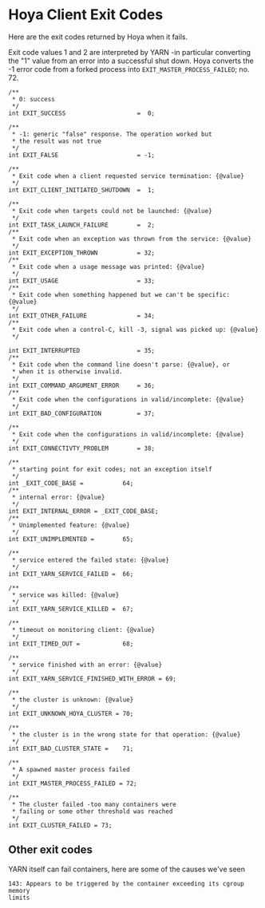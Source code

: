 <!---
~~ Licensed under the Apache License, Version 2.0 (the "License");
~~ you may not use this file except in compliance with the License.
~~ You may obtain a copy of the License at
~~
~~   http://www.apache.org/licenses/LICENSE-2.0
~~
~~ Unless required by applicable law or agreed to in writing, software
~~ distributed under the License is distributed on an "AS IS" BASIS,
~~ WITHOUT WARRANTIES OR CONDITIONS OF ANY KIND, either express or implied.
~~ See the License for the specific language governing permissions and
~~ limitations under the License. See accompanying LICENSE file.
-->

# Hoya Client Exit Codes

Here are the exit codes returned by Hoya when it fails.

Exit code values 1 and 2 are interpreted by YARN -in particular converting the
"1" value from an error into a successful shut down. Hoya
converts the -1 error code from a forked process into `EXIT_MASTER_PROCESS_FAILED`;
no. 72.


    /**
     * 0: success
     */
    int EXIT_SUCCESS                    =  0;
    
    /**
     * -1: generic "false" response. The operation worked but
     * the result was not true
     */
    int EXIT_FALSE                      = -1;
    
    /**
     * Exit code when a client requested service termination: {@value}
     */
    int EXIT_CLIENT_INITIATED_SHUTDOWN  =  1;
    
    /**
     * Exit code when targets could not be launched: {@value}
     */
    int EXIT_TASK_LAUNCH_FAILURE        =  2;
    /**
     * Exit code when an exception was thrown from the service: {@value}
     */
    int EXIT_EXCEPTION_THROWN           = 32;
    /**
     * Exit code when a usage message was printed: {@value}
     */
    int EXIT_USAGE                      = 33;
    /**
     * Exit code when something happened but we can't be specific: {@value}
     */
    int EXIT_OTHER_FAILURE              = 34;
    /**
     * Exit code when a control-C, kill -3, signal was picked up: {@value}
     */
                                  
    int EXIT_INTERRUPTED                = 35;
    /**
     * Exit code when the command line doesn't parse: {@value}, or
     * when it is otherwise invalid.
     */
    int EXIT_COMMAND_ARGUMENT_ERROR     = 36;
    /**
     * Exit code when the configurations in valid/incomplete: {@value}
     */
    int EXIT_BAD_CONFIGURATION          = 37;
   
    /**
     * Exit code when the configurations in valid/incomplete: {@value}
     */
    int EXIT_CONNECTIVTY_PROBLEM        = 38;
   
    /**
     * starting point for exit codes; not an exception itself
     */
    int _EXIT_CODE_BASE =           64;
    /**
     * internal error: {@value}
     */
    int EXIT_INTERNAL_ERROR = _EXIT_CODE_BASE;
    /**
     * Unimplemented feature: {@value}
     */
    int EXIT_UNIMPLEMENTED =        65;
  
    /**
     * service entered the failed state: {@value}
     */
    int EXIT_YARN_SERVICE_FAILED =  66;
  
    /**
     * service was killed: {@value}
     */
    int EXIT_YARN_SERVICE_KILLED =  67;
  
    /**
     * timeout on monitoring client: {@value}
     */
    int EXIT_TIMED_OUT =            68;
  
    /**
     * service finished with an error: {@value}
     */
    int EXIT_YARN_SERVICE_FINISHED_WITH_ERROR = 69;
  
    /**
     * the cluster is unknown: {@value}
     */
    int EXIT_UNKNOWN_HOYA_CLUSTER = 70;
  
    /**
     * the cluster is in the wrong state for that operation: {@value}
     */
    int EXIT_BAD_CLUSTER_STATE =    71;
  
    /**
     * A spawned master process failed 
     */
    int EXIT_MASTER_PROCESS_FAILED = 72;

    /**
     * The cluster failed -too many containers were
     * failing or some other threshold was reached
     */
    int EXIT_CLUSTER_FAILED = 73;

## Other exit codes

YARN itself can fail containers, here are some of the causes we've seen


    143: Appears to be triggered by the container exceeding its cgroup memory
    limits
 